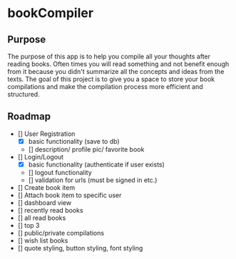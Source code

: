 # bookCompiler

## Purpose

The purpose of this app is to help you compile all your thoughts after reading books. Often times you will read something and not benefit enough from it because you didn't summarize all the concepts and ideas from the texts. The goal of this project is to give you a space to store your book compilations and make the compilation process more efficient and structured.

## Roadmap

-   [] User Registration
    -   [x] basic functionality (save to db)
    -   [] description/ profile pic/ favorite book
-   [] Login/Logout
    -   [x] basic functionality (authenticate if user exists)
    -   [] logout functionality
    -   [] validation for urls (must be signed in etc.)
-   [] Create book item
-   [] Attach book item to specific user
-   [] dashboard view
-   [] recently read books
-   [] all read books
-   [] top 3
-   [] public/private compilations
-   [] wish list books
-   [] quote styling, button styling, font styling
